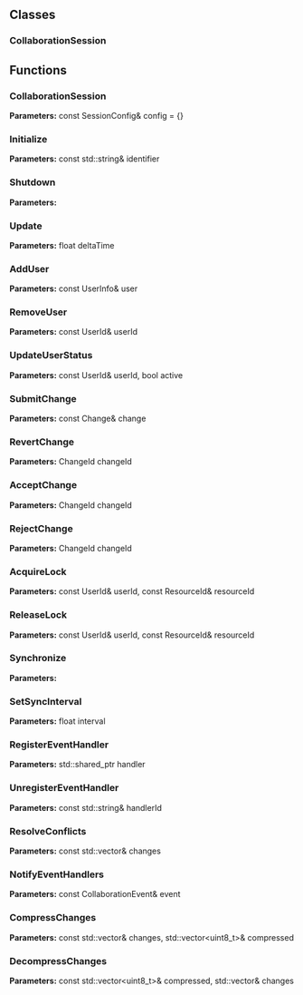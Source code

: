 
## Classes

### CollaborationSession




## Functions

### CollaborationSession



**Parameters:** const SessionConfig& config = {}

### Initialize



**Parameters:** const std::string& identifier

### Shutdown



**Parameters:** 

### Update



**Parameters:** float deltaTime

### AddUser



**Parameters:** const UserInfo& user

### RemoveUser



**Parameters:** const UserId& userId

### UpdateUserStatus



**Parameters:** const UserId& userId, bool active

### SubmitChange



**Parameters:** const Change& change

### RevertChange



**Parameters:** ChangeId changeId

### AcceptChange



**Parameters:** ChangeId changeId

### RejectChange



**Parameters:** ChangeId changeId

### AcquireLock



**Parameters:** const UserId& userId, const ResourceId& resourceId

### ReleaseLock



**Parameters:** const UserId& userId, const ResourceId& resourceId

### Synchronize



**Parameters:** 

### SetSyncInterval



**Parameters:** float interval

### RegisterEventHandler



**Parameters:** std::shared_ptr<ICollaborationEventHandler> handler

### UnregisterEventHandler



**Parameters:** const std::string& handlerId

### ResolveConflicts



**Parameters:** const std::vector<Change>& changes

### NotifyEventHandlers



**Parameters:** const CollaborationEvent& event

### CompressChanges



**Parameters:** const std::vector<Change>& changes, std::vector<uint8_t>& compressed

### DecompressChanges



**Parameters:** const std::vector<uint8_t>& compressed, std::vector<Change>& changes
